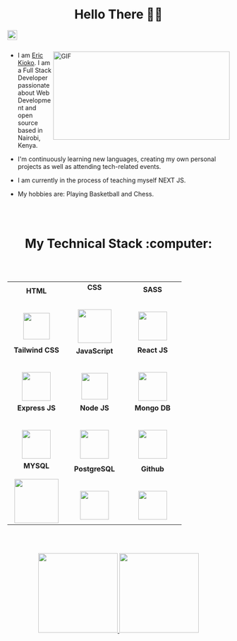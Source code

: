 <h1 align="center"> Hello There 👋🏽 </h1>

<div align="center">
  <a href="https://www.linkedin.com/in/kioko-eric">
    <img align="left" alt="Eric's Linkedin" width="22px" src="https://pngimg.com/uploads/linkedIn/linkedIn_PNG39.png" />
  </a>
</div>

  <br><br>

  <img align="right" alt="GIF" border-radius=15px width=400px height=200px src="https://www.techwhoop.com/wp-content/uploads/2021/10/Flipabit-Review.jpg" />

* I am [Eric Kioko](https://www.linkedin.com/in/kioko-eric). I am a Full Stack Developer passionate about Web Development and open source based in Nairobi, Kenya.

* I'm continuously learning new languages, creating my own personal projects as well as attending tech-related events.

* I am currently in the process of teaching myself NEXT JS.
  
* My hobbies are: Playing Basketball and Chess.

  <br><br>

<h1 align="center"> My Technical Stack :computer: </h1>

<br><br>

<table align="center" >
<tbody>
   <tr>
    <td align="center" width="30%">
      <span><b><center>HTML</center></b></span><br><br>
      <img height=60px src="https://logos-download.com/wp-content/uploads/2017/07/HTML5_badge.png"> 
    </td>
    
  <td align="center" width="30%">
    <span><b><center>CSS</center></b></span><br><br>
    <img height=76px src="https://www.softorks.com/Images/css.jpg"> 
  </td>
  
  <td align="center" width="30%">
    <span><b><center>SASS</center></b></span><br><br>
    <img height=65px src="https://logonoid.com/images/sass-logo.png"> 
  </td>
    
  </tr>
  
  <tr>

  <td align="center" width="30%">
    <span><b><center>Tailwind CSS</center></b></span><br><br>
    <img height=65px src="https://codekitapp.com/images/help/free-tailwind-icon@2x.png"> 
  </td>
  
  <td align="center" width="30%">
    <span><b><center>JavaScript</center></b></span><br><br>
    <img height=60px src="https://ih1.redbubble.net/image.316760221.5828/flat,800x800,075,f.jpg"> 
  </td>
    
  <td align="center" width="30%">
    <span><b><center>React JS</center></b></span><br><br>
    <img height=65px src="https://clouddevs.com/wp-content/uploads/2018/08/react-logo-transparent.png"> 
  </td>

  </tr>

  <td align="center" width="30%">
    <span><b><center>Express JS</center></b></span><br><br> 
    <img height=65px src="https://www.braintechnosys.com/wp-content/themes/braintechnosys/img/tech/express-js.png"> 
  </td>

  <td align="center" width="30%">
    <span><b><center>Node JS</center></b></span><br><br> 
    <img height=65px src="https://logos-download.com/wp-content/uploads/2016/09/Node_logo_NodeJS.png"> 
  </td>

  <td align="center" width="30%">
    <span><b><center>Mongo DB</center></b></span><br><br> 
    <img height=65px src="https://www.thehotskills.com/wp-content/uploads/2019/07/mongodb-logo-png.png"> 
  </td>
    
  </tr>

  <tr>

  <td align="center" width="30%">
      <span><b><center>MYSQL</center></b></span><br>
      <img height=100px src="https://www.mongodb.com/docs/bi-connector/v2.12/images/bi-connector/icons/mysql-logo.png"> 
  </td>

  <td align="center" width="30%">
    <span><b><center>PostgreSQL</center></b></span><br><br> 
    <img height=65px src="https://gdm-catalog-fmapi-prod.imgix.net/ProductLogo/ffc47c45-e0ba-4c50-8684-9ab688fad82f.png?auto=format&q=50&fit=fill"> 
  </td>
  
  <td align="center" width="30%">
    <span><b><center>Github</center></b></span><br><br>
    <img height=65px src="https://lthub.ubc.ca/files/2021/06/GitHub-Logo.png"> 
  </td>

  </tr>

  <tr>

</tbody>
</table>

<br><br>

<div align="center"  >
  <a  href="https://github.com/KiokoEric">
  <img height="180em" src="https://github-readme-stats.vercel.app/api?username=KiokoEric&theme=buefy&show_icons=true" />
  <img height="180em" src="https://github-readme-stats.vercel.app/api/top-langs/?username=KiokoEric&theme=buefy&layout=compact" />
</a>
</div>





